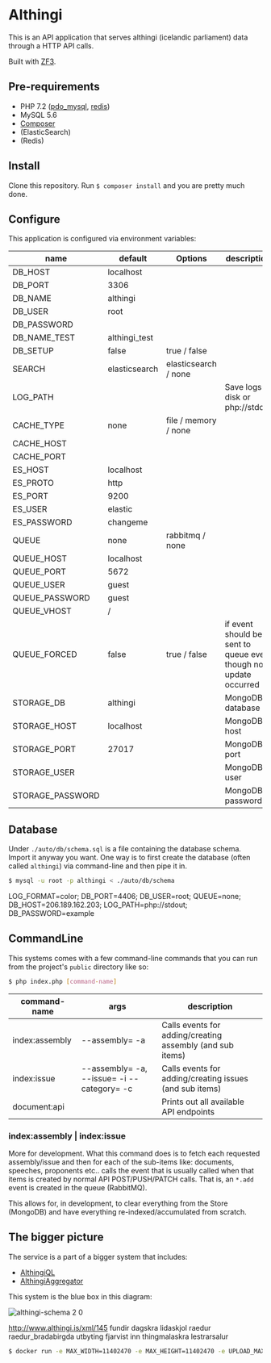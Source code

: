 # Althingi

This is an API application that serves althingi (icelandic parliament) data through a HTTP API calls.

Built with [ZF3](https://github.com/zendframework/zf3-web).

## Pre-requirements

* PHP 7.2 ([pdo_mysql](http://php.net/manual/en/ref.pdo-mysql.php), [redis](https://pecl.php.net/package/redis))
* MySQL 5.6
* [Composer](https://getcomposer.org/)
* (ElasticSearch)
* (Redis)

## Install
Clone this repository. Run `$ composer install` and you are pretty much done.

## Configure
This application is configured via environment variables:

| name                | default                          | Options                               | description                   |
|---------------------|----------------------------------|---------------------------------------|-------------------------------|
| DB_HOST             | localhost                        | <string>                              |
| DB_PORT             | 3306                             | <number>                              |
| DB_NAME             | althingi                         | <string>                              |
| DB_USER             | root                             | <string>                              |
| DB_PASSWORD         |                                  | <string>                              |
| DB_NAME_TEST        | althingi_test                    | <string>                              |
| DB_SETUP            | false                            | true / false                          |
| SEARCH              | elasticsearch                    | elasticsearch / none                  |
| LOG_PATH            |                                  | <string>                              | Save logs to disk or php://stdout
| CACHE_TYPE          | none                             | file / memory / none                  |
| CACHE_HOST          |                                  | <string>                              |
| CACHE_PORT          |                                  | <number>                              |
| ES_HOST             | localhost                        | <string>                              |
| ES_PROTO            | http                             | <string>                              |
| ES_PORT             | 9200                             | <number>                              |
| ES_USER             | elastic                          | <string>                              |
| ES_PASSWORD         | changeme                         | <string>                              |
| QUEUE               | none                             | rabbitmq / none                       |
| QUEUE_HOST          | localhost                        | <string>                              |
| QUEUE_PORT          | 5672                             | <string>                              |
| QUEUE_USER          | guest                            | <string>                              |
| QUEUE_PASSWORD      | guest                            | <string>                              |
| QUEUE_VHOST         | /                                | <string>                              |
| QUEUE_FORCED        | false                            | true / false                          | if event should be sent to queue even though no update occurred
| STORAGE_DB          | althingi                         | <string>                              | MongoDB database
| STORAGE_HOST        | localhost                        | <string>                              | MongoDB host
| STORAGE_PORT        | 27017                            | <number>                              | MongoDB port
| STORAGE_USER        |                                  | <string>                              | MongoDB user
| STORAGE_PASSWORD    |                                  | <string>                              | MongoDB password


## Database
Under `./auto/db/schema.sql` is a file containing the database schema. Import it anyway you want.
One way is to first create the database (often called `althingi`) via command-line and then pipe it in.

```bash
$ mysql -u root -p althingi < ./auto/db/schema
```




LOG_FORMAT=color;
DB_PORT=4406;
DB_USER=root;
QUEUE=none;
DB_HOST=206.189.162.203;
LOG_PATH=php://stdout;
DB_PASSWORD=example

## CommandLine
 
This systems comes with a few command-line commands that you can run from the project's `public`
directory like so:

```sh
$ php index.php [command-name]
```

| command-name     | args | description                                                                                             |
|------------------|------------------------------------------------|---------------------------------------------------------------|
| index:assembly   | --assembly= -a                                 | Calls events for adding/creating assembly (and sub items)     |
| index:issue      | --assembly= -a, --issue= -i --category= -c     | Calls events for adding/creating issues (and sub items)       |
| document:api     |                                                | Prints out all available API endpoints                        |


### index:assembly | index:issue
More for development. What this command does is to fetch each requested assembly/issue and then for each of the sub-items like:
documents, speeches, proponents etc.. calls the event that is usually called when that items is created by normal API POST/PUSH/PATCH
calls. That is, an `*.add` event is created in the queue (RabbitMQ).

This allows for, in development, to clear everything from the Store (MongoDB) and have everything re-indexed/accumulated from
scratch.  

## The bigger picture
The service is a part of a bigger system that includes:

* [AlthingiQL](https://github.com/fizk/AlthingiQL)
* [AlthingiAggregator](https://github.com/fizk/AlthingiAggregator)

This system is the blue box in this diagram: 

![althingi-schema 2 0](https://user-images.githubusercontent.com/386336/54566370-c53e8e00-4a24-11e9-99e7-8cedad9113b2.png)

http://www.althingi.is/xml/145
    fundir
    dagskra
    lidaskjol
    raedur
    raedur_bradabirgda
    utbyting
    fjarvist
    inn
    thingmalaskra
    lestrarsalur



```sh
$ docker run -e MAX_WIDTH=11402470 -e MAX_HEIGHT=11402470 -e UPLOAD_MAX_SIZE=11982500 -e UPLOAD_ENABLED=True -e UPLOAD_PUT_ALLOWED=True -e DETECTORS="['thumbor.detectors.face_detector','thumbor.detectors.feature_detector']" -p 8000:8000 apsl/thumbor
```

